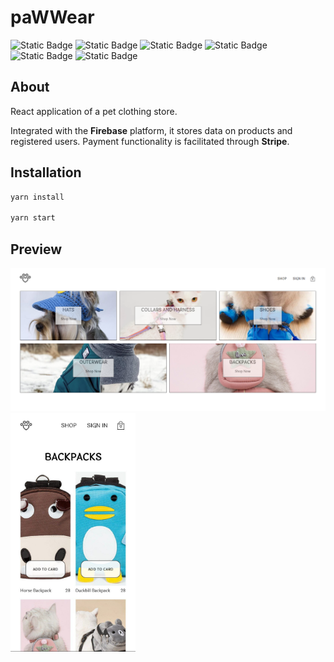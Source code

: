 # paWWear
![Static Badge](https://img.shields.io/badge/react-18.2.0-blue)
![Static Badge](https://img.shields.io/badge/redux-4.2.1-%238A2BE2)
![Static Badge](https://img.shields.io/badge/typescript-5.2.2-%234169E1)
![Static Badge](https://img.shields.io/badge/firebase-5.2.2-%23FFD700)
![Static Badge](https://img.shields.io/badge/stripe-13.10.0-%23483D8B)
![Static Badge](https://img.shields.io/badge/styled_components-6.0.7-%23FF00FF)

## About
React application of a pet clothing store.

Integrated with the **Firebase** platform, it stores data on products and registered users. Payment functionality is facilitated through **Stripe**.

## Installation
```sh
yarn install

yarn start
```

## Preview
![](/public/preview/preview-big.png)
<img src="./public/preview/previw-small.jpg" alt="Screnshot of a phone version shop page" width="200"/>

